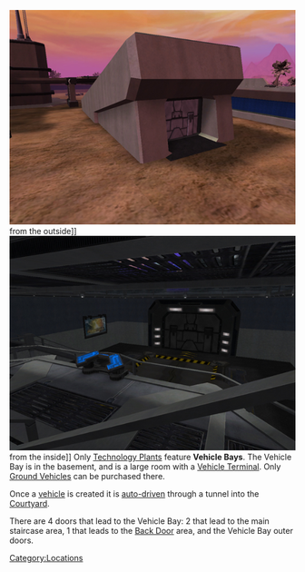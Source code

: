 ![](images/VehicleBayExterior.jpg "fig:VehicleBayExterior.jpg") from the
outside\]\] ![](images/VehicleBayInterior.jpg "fig:VehicleBayInterior.jpg")
from the inside\]\] Only [Technology
Plants](Technology_Plant.md "wikilink") feature **Vehicle Bays**. The
Vehicle Bay is in the basement, and is a large room with a [Vehicle
Terminal](Vehicle_Terminal.md "wikilink"). Only [Ground
Vehicles](:category:Ground_Vehicles "wikilink") can be purchased there.

Once a [vehicle](vehicle.md "wikilink") is created it is
[auto-driven](auto.$1.md "wikilink") through a tunnel into the
[Courtyard](Courtyard.md "wikilink").

There are 4 doors that lead to the Vehicle Bay: 2 that lead to the main
staircase area, 1 that leads to the [Back Door](Back_Door.md "wikilink")
area, and the Vehicle Bay outer doors.

[Category:Locations](Category:Locations.md "wikilink")
